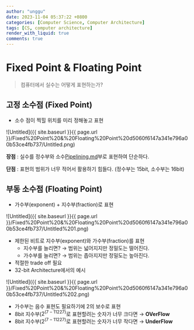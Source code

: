 ```yaml
---
author: "unggu"
date: 2023-11-04 05:37:22 +0800
categories: [Computer Science, Computer Architecture]
tags: [CS, computer architecture]
render_with_liquid: true
comments: true
---
```

# Fixed Point & Floating Point

> 컴퓨터에서 실수는 어떻게 표현하는가?
> 

## 고정 소수점 (Fixed Point)

- 소수 점이 찍힐 위치를 미리 정해놓고 표현

![Untitled]({{ site.baseurl }}{{ page.url }}/Fixed%20Point%20&%20Floating%20Point%20d5060f6147a341e796a00b53ce4fb737/Untitled.png)

**장점** : 실수를 정수부와 소수[Pipelining.md](Pipelining.md)부로 표현하여 단순하다.

**단점** : 표현의 범위가 너무 적어서 활용하기 힘들다. (정수부는 15bit, 소수부는 16bit)

## 부동 소수점 (Floating Point)

- 가수부(exponent) + 지수부(fraction)로 표현

![Untitled]({{ site.baseurl }}{{ page.url }}/Fixed%20Point%20&%20Floating%20Point%20d5060f6147a341e796a00b53ce4fb737/Untitled%201.png)

- 제한된 비트로 지수부(exponent)와 가수부(fraction)를 표현
    - 지수부를 늘리면? → 범위는 넓어지지만 정밀도는 떨어진다.
    - 가수부를 늘리면? → 범위는 좁아지지만 정밀도는 높아진다.
- 적절한 trade off 필요
- 32-bit Architecture에서의 예시

![Untitled]({{ site.baseurl }}{{ page.url }}/Fixed%20Point%20&%20Floating%20Point%20d5060f6147a341e796a00b53ce4fb737/Untitled%202.png)

- 가수부는 음수 표현도 필요하기에 2의 보수로 표현
- 8bit 지수부($2^(7 - 11227)$로 표현할려는 숫자가 너무 크다면 → **OVerFlow**
- 8bit 지수부($2^(7 - 11227)$로 표현할려는 숫자가 너무 작다면 → **UnderFlow**